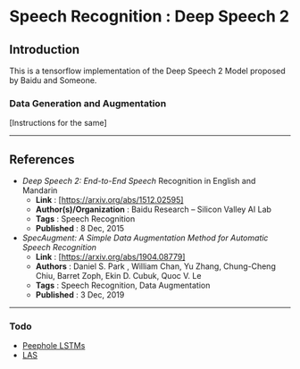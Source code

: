 # Speech Recognition : Deep Speech 2

## Introduction

This is a tensorflow implementation of the Deep Speech 2 Model proposed by Baidu and Someone.

### Data Generation and Augmentation

[Instructions for the same]

****

## References

* _Deep Speech 2: End-to-End Speech_ Recognition in English and Mandarin
  * **Link** : [https://arxiv.org/abs/1512.02595]
  * **Author(s)/Organization** : Baidu Research – Silicon Valley AI Lab
  * **Tags** : Speech Recognition
  * **Published** : 8 Dec, 2015
* _SpecAugment: A Simple Data Augmentation Method for Automatic Speech Recognition_
  * **Link** : [https://arxiv.org/abs/1904.08779]
  * **Authors** : Daniel S. Park , William Chan, Yu Zhang, Chung-Cheng Chiu, Barret Zoph, Ekin D. Cubuk, Quoc V. Le
  * **Tags** : Speech Recognition, Data Augmentation
  * **Published** : 3 Dec, 2019

****

### Todo

* [Peephole LSTMs](https://www.tensorflow.org/api_docs/python/tf/keras/experimental/PeepholeLSTMCell)
* [LAS](https://arxiv.org/pdf/1508.01211.pdf)
